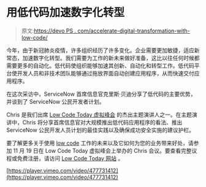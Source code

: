 # 用低代码加速数字化转型

> 原文:[https://devo PS . com/accelerate-digital-transformation-with-low-code/](https://devops.com/accelerate-digital-transformation-with-low-code/)

今年，由于新冠肺炎疫情，许多组织经历了许多变化。企业需要更加敏捷，适应新常态，加速数字化转型。我们需要为工作的新未来做好准备，这比以往任何时候都需要更多的自动化。低代码使组织能够加速其创新、自动化和转型工作。低代码平台使开发人员和非技术团队能够通过拖放界面自动创建应用程序，从而快速交付应用程序。

在这次采访中，ServiceNow 首席信息官克里斯·贝迪分享了低代码的主要优势，并谈到了 ServiceNow 公民开发者计划。

Chris 是我们出席 [Low Code Today 虚拟峰会](https://lowcodetoday.com/) 的杰出主题演讲人之一。在主题演讲中，Chris 将分享首席信息官对大规模推出低代码应用程序的看法、推出 ServiceNow 公民开发人员计划的最佳实践以及确保成功安全实施的建议护栏。

要了解更多关于使用 [low code](https://devops.com/empowering-citizen-developers-with-low-code/) 工作的未来以及它如何为您的业务带来好处，请参加 11 月 19 日在 Low Code Today 虚拟峰会上举办的 Chris 会议。要查看完整议程或免费注册，请访问 [Low Code Today 网站](https://lowcodetoday.com/) 。

[https://player.vimeo.com/video/477731412](https://player.vimeo.com/video/477731412)